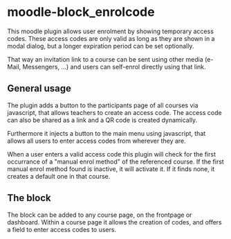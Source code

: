 # moodle-block_enrolcode
This moodle plugin allows user enrolment by showing temporary access codes. These access codes are only valid as long as they are shown in a modal dialog, but a longer expiration period can be set optionally.

That way an invitation link to a course can be sent using other media (e-Mail, Messengers, ...) and users can self-enrol directly using that link.

## General usage

The plugin adds a button to the participants page of all courses via javascript, that allows teachers to create an access code. The access code can also be shared as a link and a QR code is created dynamically.

Furthermore it injects a button to the main menu using javascript, that allows all users to enter access codes from wherever they are.

When a user enters a valid access code this plugin will check for the first occurrance of a "manual enrol method" of the referenced course. If the first manual enrol method found is inactive, it will activate it. If it finds none, it creates a default one in that course.

## The block

The block can be added to any course page, on the frontpage or dashboard. Within a course page it allows the creation of codes, and offers a field to enter access codes to users.
